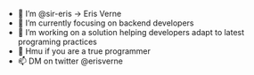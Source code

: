 - 👋 I’m @sir-eris -> Eris Verne
- 👀 I’m currently focusing on backend developers
- 🌱 I’m working on a solution helping developers adapt to latest programing practices
- 💞️ Hmu if you are a true programmer
- 📫 DM on twitter @erisverne

